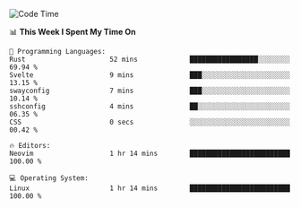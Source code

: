 <!-- [![Top Langs](https://github-readme-stats.vercel.app/api/top-langs/?username=gagahsyuja&theme=dracula&hide_border=true&border_radius=7)](https://github.com/anuraghazra/github-readme-stats) -->

<!--START_SECTION:waka-->
![Code Time](http://img.shields.io/badge/Code%20Time-933%20hrs%2025%20mins-blue)

📊 **This Week I Spent My Time On** 

```text
💬 Programming Languages: 
Rust                     52 mins             █████████████████░░░░░░░░   69.94 % 
Svelte                   9 mins              ███░░░░░░░░░░░░░░░░░░░░░░   13.15 % 
swayconfig               7 mins              ███░░░░░░░░░░░░░░░░░░░░░░   10.14 % 
sshconfig                4 mins              ██░░░░░░░░░░░░░░░░░░░░░░░   06.35 % 
CSS                      0 secs              ░░░░░░░░░░░░░░░░░░░░░░░░░   00.42 % 

🔥 Editors: 
Neovim                   1 hr 14 mins        █████████████████████████   100.00 % 

💻 Operating System: 
Linux                    1 hr 14 mins        █████████████████████████   100.00 % 
```


<!--END_SECTION:waka-->

